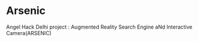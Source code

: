 # Arsenic
Angel Hack Delhi project : Augmented Reality Search Engine aNd Interactive Camera(ARSENIC)

